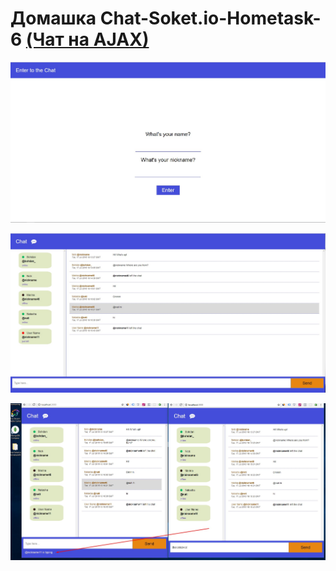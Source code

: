 # Домашка Chat-Soket.io-Hometask-6 [(Чат на AJAX)](https://github.com/bohdan-koldun/Chat-AJAX-Hometask-6)

![alt text](https://github.com/bohdan-koldun/Chat-Soket.io-Hometask-6/blob/master/screenshots/1.jpg "Enter to the chat")


![alt text](https://github.com/bohdan-koldun/Chat-Soket.io-Hometask-6/blob/master/screenshots/2.jpg "The chat")

![alt text](https://github.com/bohdan-koldun/Chat-Soket.io-Hometask-6/blob/master/screenshots/3.jpg "The typing")


